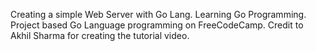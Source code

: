 Creating a simple Web Server with Go Lang. Learning Go Programming. Project based Go Language programming on FreeCodeCamp. Credit to Akhil Sharma for creating the tutorial video. 
